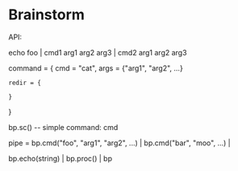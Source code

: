 # Brainstorm

API:

echo foo | cmd1 arg1 arg2 arg3 | cmd2 arg1 arg2 arg3


command = {
    cmd = "cat",
    args = {"arg1", "arg2", ...}

    redir = {
        
    }
}

bp.sc() -- simple command: cmd

pipe = 
    bp.cmd("foo", "arg1", "arg2", ...) |
    bp.cmd("bar", "moo", ...) |


bp.echo(string) | bp.proc() | bp
